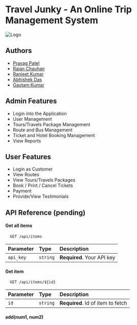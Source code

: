 
# Travel Junky - An Online Trip Management System


![Logo](https://i.ibb.co/qrhttTV/TJ-GIT.png)


## Authors

- [Prayag Patel](https://github.com/prayagp8)
- [Rajan Chauhan](https://github.com/rajanchauhan165)
- [Ranjeet Kumar](https://github.com/ranjeetmasaischool)
- [Abhishek Das](https://github.com/abhidas0810)
- [Gautam Kumar](https://github.com/gautamprajapat8)


## Admin Features

- Login into the Application
- User Management
- Tours/Travels Package Management
- Route and Bus Management
- Ticket  and Hotel Booking Management
- View Reports 


## User Features

- Login as Customer
- View Routes 
- View  Tours/Travels  Packages
- Book / Print / Cancel  Tickets
- Payment  
- Provide/View Testimonials


## API Reference (pending)

#### Get all items

```http
  GET /api/items
```

| Parameter | Type     | Description                |
| :-------- | :------- | :------------------------- |
| `api_key` | `string` | **Required**. Your API key |

#### Get item

```http
  GET /api/items/${id}
```

| Parameter | Type     | Description                       |
| :-------- | :------- | :-------------------------------- |
| `id`      | `string` | **Required**. Id of item to fetch |

#### add(num1, num2)


